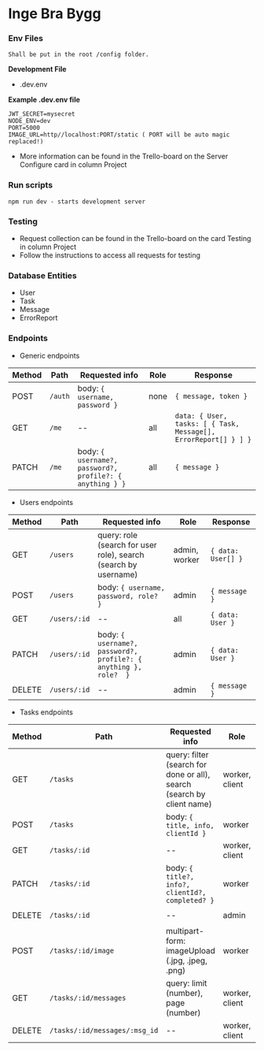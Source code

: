 # Inge Bra Bygg

### Env Files
``` 
Shall be put in the root /config folder.
```
**Development File**

- .dev.env

**Example .dev.env file**
``` 
JWT_SECRET=mysecret
NODE_ENV=dev
PORT=5000
IMAGE_URL=http//localhost:PORT/static ( PORT will be auto magic replaced!)
```
- More information can be found in the Trello-board on the Server Configure card in column Project

### Run scripts
``` 
npm run dev - starts development server
```

### Testing
- Request collection can be found in the Trello-board on the card Testing in column Project
- Follow the instructions to access all requests for testing

### Database Entities
- User
- Task
- Message
- ErrorReport

### Endpoints

- Generic endpoints

| Method  | Path    | Requested info                                           | Role   | Response                  |
| ------- | ------- | -------------------------------------------------------- | ------ | ------------------------- |
| POST    | `/auth` | body: `{ username, password }`                           | none   | `{ message, token }` |
| GET     | `/me`   | --                                                       | all    | `data: { User, tasks: [ { Task, Message[], ErrorReport[] } ] }` |
| PATCH   | `/me`   | body: `{ username?, password?, profile?: { anything } }` | all    | `{ message }` |

- Users endpoints

| Method  | Path         | Requested info                                                           | Role          | Response           |
| ------- | ------------ | ------------------------------------------------------------------------ | ------        | ------------------ |
| GET     | `/users`     | query: role (search for user role), search (search by username)          | admin, worker | `{ data: User[] }` |
| POST    | `/users`     | body: `{ username, password, role? }`                                    | admin         | `{ message }`      |
| GET     | `/users/:id` | --                                                                       | all           | `{ data: User }`   |
| PATCH   | `/users/:id` | body: `{  username?, password?, profile?: { anything }, role?  }`        | admin         | `{ data: User }`   |
| DELETE  | `/users/:id` | --                                                                       | admin         | `{ message }`      |

- Tasks endpoints

| Method  | Path                          | Requested info                                                         | Role           | Response          |
| ------- | ----------------------------- | ---------------------------------------------------------------------- | ------         | ----------------- |
| GET     | `/tasks`                      | query: filter (search for done or all), search (search by client name) | worker, client | `Task[]`          |
| POST    | `/tasks`                      | body: `{ title, info, clientId }`                                      | worker         | `{ message }`     |
| GET     | `/tasks/:id`                  | --                                                                     | worker, client | `{ Task }`        |
| PATCH   | `/tasks/:id`                  | body: `{  title?, info?, clientId?, completed? }`                      | worker         | `{ message }`     |
| DELETE  | `/tasks/:id`                  | --                                                                     | admin          | `{ message }`     |
| POST    | `/tasks/:id/image`            | multipart-form: imageUpload (.jpg, .jpeg, .png)                        | worker         | `{ message, data: imageUrl }` | 
| GET     | `/tasks/:id/messages`         | query: limit (number), page (number)                                   | worker, client | `{ Message[] }`   |
| DELETE  | `/tasks/:id/messages/:msg_id` | --                                                                     | worker, client | `{ message }`     |
